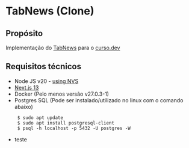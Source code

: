 # TabNews (Clone)

## Propósito

Implementação do [TabNews](https://www.tabnews.com.br) para o [curso.dev](https://curso.dev)

## Requisitos técnicos

- Node JS v20 - [using NVS](https://github.com/jasongin/nvs)
- [Next.js 13](https://nextjs.org/)
- Docker (Pelo menos versão v27.0.3-1)
- Postgres SQL (Pode ser instalado/utilizado no linux com o comando abaixo)
  ```shell
   $ sudo apt update
   $ sudo apt install postgresql-client
   $ psql -h localhost -p 5432 -U postgres -W
  ```
- teste
